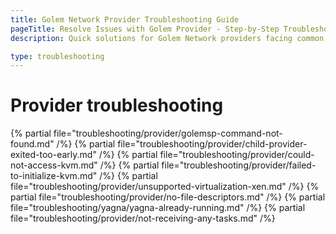 ```yaml
---
title: Golem Network Provider Troubleshooting Guide 
pageTitle: Resolve Issues with Golem Provider - Step-by-Step Troubleshooting 
description: Quick solutions for Golem Network providers facing common issues, including KVM setup, virtualization problems, and task handling.

type: troubleshooting
---
```


# Provider troubleshooting

{% partial file="troubleshooting/provider/golemsp-command-not-found.md" /%}
{% partial file="troubleshooting/provider/child-provider-exited-too-early.md" /%}
{% partial file="troubleshooting/provider/could-not-access-kvm.md" /%}
{% partial file="troubleshooting/provider/failed-to-initialize-kvm.md" /%}
{% partial file="troubleshooting/provider/unsupported-virtualization-xen.md" /%}
{% partial file="troubleshooting/provider/no-file-descriptors.md" /%}
{% partial file="troubleshooting/yagna/yagna-already-running.md" /%}
{% partial file="troubleshooting/provider/not-receiving-any-tasks.md" /%}
